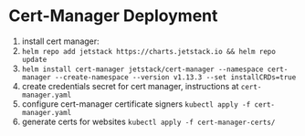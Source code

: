 # Cert-Manager Deployment

1) install cert manager:
  1) `helm repo add jetstack https://charts.jetstack.io && helm repo update`
  2) `helm install cert-manager jetstack/cert-manager --namespace cert-manager --create-namespace --version v1.13.3 --set installCRDs=true`
2) create credentials secret for cert manager, instructions at `cert-manager.yaml`
3) configure cert-manager certificate signers `kubectl apply -f cert-manager.yaml`
4) generate certs for websites `kubectl apply -f cert-manager-certs/`
